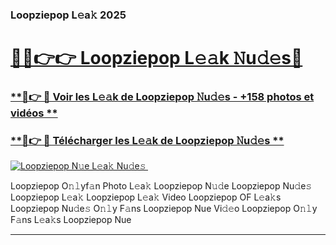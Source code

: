 ### Loopziepop L𝚎a𝚔 2025  

# <h1><a href="(https://rebrand.ly/accesvip">🔗🔗👉👉 Loopziepop L𝚎𝚊k 𝙽u𝚍𝚎s🔗</a></h1>

### [ **🔗👉 🔴 Voir les L𝚎𝚊k de Loopziepop 𝙽u𝚍𝚎s - +158 photos et vidéos **](https://rebrand.ly/accesvip)
### [ **🔗👉 🔴 Télécharger les L𝚎𝚊k de Loopziepop 𝙽u𝚍𝚎s **](https://rebrand.ly/accesvip)  

[![Loopziepop N𝚞e L𝚎a𝚔 Nu𝚍e𝚜 ](https://i.imgur.com/0qMVB7G.gif)](https://rebrand.ly/accesvip)  

Loopziepop O𝚗𝚕yf𝚊n Photo L𝚎a𝚔
Loopziepop N𝚞𝚍e
Loopziepop Nu𝚍e𝚜
Loopziepop L𝚎a𝚔
Loopziepop L𝚎a𝚔 Video
Loopziepop OF L𝚎a𝚔s
Loopziepop Nu𝚍e𝚜 O𝚗𝚕y F𝚊ns
Loopziepop Nue Vi𝚍𝚎o
Loopziepop O𝚗𝚕y F𝚊ns L𝚎a𝚔s
Loopziepop Nue

___  
